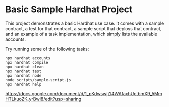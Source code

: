 # Basic Sample Hardhat Project

This project demonstrates a basic Hardhat use case. It comes with a sample contract, a test for that contract, a sample script that deploys that contract, and an example of a task implementation, which simply lists the available accounts.

Try running some of the following tasks:

```shell
npx hardhat accounts
npx hardhat compile
npx hardhat clean
npx hardhat test
npx hardhat node
node scripts/sample-script.js
npx hardhat help
```
https://docs.google.com/document/d/1_pKdwswjZl4WAfaxhUctbmX9_5MmHTLkuoZK_yrBwi8/edit?usp=sharing
